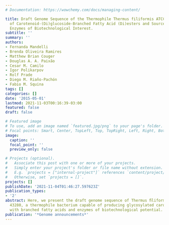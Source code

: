 ```yaml
---
# Documentation: https://wowchemy.com/docs/managing-content/

title: Draft Genome Sequence of the Thermophile Thermus filiformis ATCC 43280, Producer
  of Carotenoid-(Di)glucoside-Branched Fatty Acid (Di)esters and Source of Hyperthermostable
  Enzymes of Biotechnological Interest.
subtitle: ''
summary: ''
authors:
- Fernanda Mandelli
- Brenda Oliveira Ramires
- Matthew Brian Couger
- Douglas A. A. Paixão
- Cesar M. Camilo
- Igor Polikarpov
- Rolf Prade
- Diego M. Riaño-Pachón
- Fabio M. Squina
tags: []
categories: []
date: '2015-05-01'
lastmod: 2021-11-03T00:16:39-03:00
featured: false
draft: false

# Featured image
# To use, add an image named `featured.jpg/png` to your page's folder.
# Focal points: Smart, Center, TopLeft, Top, TopRight, Left, Right, BottomLeft, Bottom, BottomRight.
image:
  caption: ''
  focal_point: ''
  preview_only: false

# Projects (optional).
#   Associate this post with one or more of your projects.
#   Simply enter your project's folder or file name without extension.
#   E.g. `projects = ["internal-project"]` references `content/project/deep-learning/index.md`.
#   Otherwise, set `projects = []`.
projects: []
publishDate: '2021-11-04T01:46:27.597623Z'
publication_types:
- '2'
abstract: Here, we present the draft genome sequence of Thermus ﬁliformis strain ATCC
  43280, a thermophile bacterium capable of producing glycosylated carotenoids acylated
  with branched fatty acids and enzymes of biotechnological potential.
publication: '*Genome announcements*'
---
```

